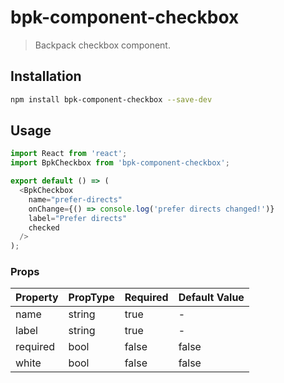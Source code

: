 # bpk-component-checkbox

> Backpack checkbox component.

## Installation

```sh
npm install bpk-component-checkbox --save-dev
```

## Usage

```js
import React from 'react';
import BpkCheckbox from 'bpk-component-checkbox';

export default () => (
  <BpkCheckbox
    name="prefer-directs"
    onChange={() => console.log('prefer directs changed!')}
    label="Prefer directs"
    checked
  />
);
```

### Props

| Property  | PropType | Required | Default Value |
| --------- | -------- | -------- | ------------- |
| name      | string   | true     | -             |
| label     | string   | true     | -             |
| required  | bool     | false    | false         |
| white     | bool     | false    | false         |

